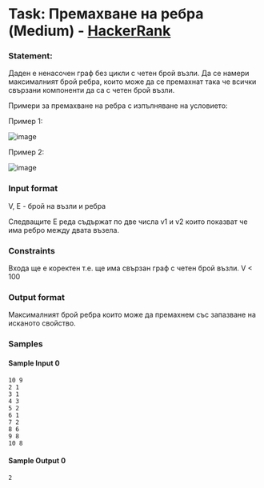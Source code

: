 # Task: Премахване на ребра (Medium) - [HackerRank](<https://www.hackerrank.com/contests/test6sda-renfuvidbviw/challenges/challenge-1761>)


### Statement:

Даден е ненасочен граф без цикли с четен брой възли. Да се намери максималният брой ребра, които може да се премахнат така че всички свързани компоненти да са с четен брой възли.

Примери за премахване на ребра с изпълняване на условието:

Пример 1:

<img src="https://s3.amazonaws.com/hr-assets/0/1547112532-ab32757460-1533926256-3a1cc069a7-evenforestexb.png" alt="image" title="">

Пример 2:

<img src="https://s3.amazonaws.com/hr-assets/0/1547112567-419154449a-1533926508-40964ccbc2-evenforestsample0b.png" alt="image" title="">


### Input format

V, E - брой на възли и ребра

 Следващите Е реда съдържат по две числа  v1 и v2 които показват че има ребро между двата възела.


### Constraints

Входа ще е коректен т.е. ще има свързан граф с четен брой възли.
V &lt; 100

### Output format

Максималният брой ребра които може да премахнем със запазване на исканото свойство.


### Samples


#### Sample Input 0
```
10 9
2 1
3 1
4 3
5 2
6 1
7 2
8 6
9 8
10 8
```

#### Sample Output 0
```
2
```
